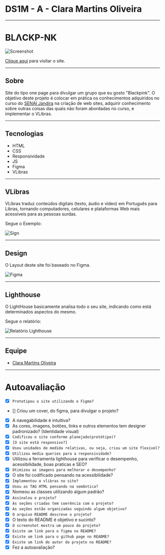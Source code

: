 # DS1M - A - Clara Martins Oliveira

---

# BLΛCKP-NK

![Screenshot](../claramartins/img/screenshot.png)

[Clique aqui]() para visitar o site.

---

## Sobre
Site do tipo one page para divulgar um grupo que eu gosto "Blackpink".
O objetivo deste projeto é colocar em prática os conhecimentos adquiridos no curso do [SENAI Jandira](https://jandira.sp.senai.br/) na criação de web sites, adquirir conhecimento sobre outras coisas das quais não foram abordadas no curso, e implementar o VLibras.

---
## Tecnologias
- HTML
- CSS
- Responsividade
- JS
- Figma
- VLibras

---

## VLibras
VLibras traduz conteúdos digitais (texto, áudio e vídeo) em Português para Libras, tornando computadores, celulares e plataformas Web mais acessíveis para as pessoas surdas.

Segue o Exemplo:

![Sign](../claramartins/img/vlibras.png)

---
## Design
O Layout deste site foi baseado no Figma. 

![Figma](../claramartins/img/figma.png)

---
## Lighthouse
O LightHouse basicamente analisa todo o seu site, indicando como está determinados aspectos do mesmo. 

Segue o relatório:

![Relatório Lighthouse](../claramartins/img/relatorio.png)

---
## Equipe
- [Clara Martins Oliveira](https://github.com/oliveiraclara)


---
# Autoavaliação
- [X] `Prototipou o site utilizando o Figma?`
- [] Criou um cover, do figma, para divulgar o projeto?
- [X] A navegabilidade é intuitiva?
- [X] As cores, imagens, botões, links e outros elementos tem designer padronizado? (Identidade visual)
- [X] `Codificou o site conforme planejado(protótipo)?`
- [X] `[O site está responsivo?]`
- [X] `Usou unidades de medida relativas, ou seja, criou um site flexivel?`
- [X] `Utilizou media queries para a responsividade?`
- [X] Utilizou a ferramenta lighthouse para verificar o desempenho, acessibilidade, boas praticas e SEO?
- [X] `Otimizou as imagens para melhorar o desempenho?`
- [X] O site foi codificado pensando na acessibilidade? 
- [X] `Implementou o vlibras no site?`
- [X] `Usou as TAG HTML pensando na semântica?`
- [X] Nomeou as classes utilizando algum padrão?
- [X] `Assinalou o projeto?`
- [X] `As seções criadas tem coerência com o projeto?`
- [X] `As seções estão organizadas seguindo algum objetivo?`
- [X] `O arquivo README descreve o projeto?`
- [X] O texto do README é objetivo e sucinto?
- [X] `O screenshot mostra um pouco do projeto?`
- [X] `Existe um link para o figma no README?`
- [X] `Existe um link para o github page no README?`
- [X] `Existe um link do autor do projeto no README?`
- [X] Fez a autoavaliação?
